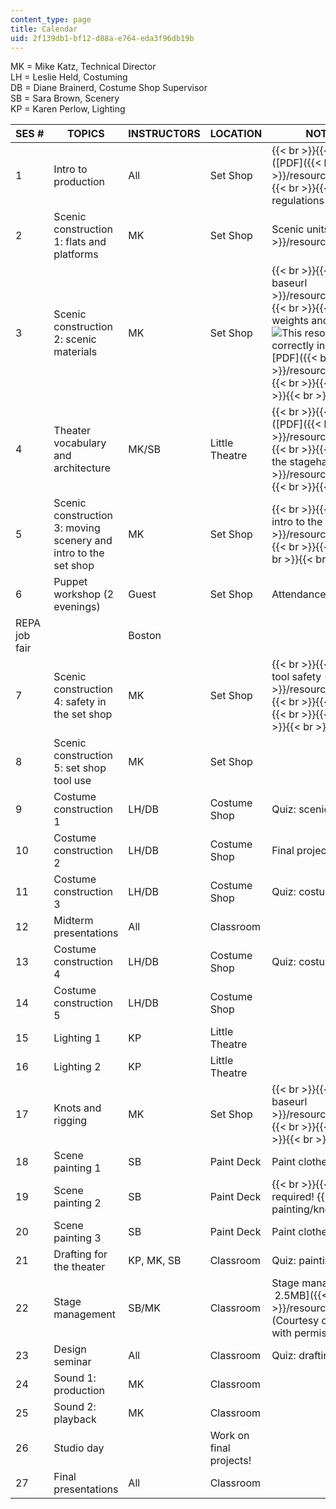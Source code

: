 ```yaml
---
content_type: page
title: Calendar
uid: 2f139db1-bf12-d88a-e764-eda3f96db19b
---
```


MK = Mike Katz, Technical Director  
LH = Leslie Held, Costuming  
DB = Diane Brainerd, Costume Shop Supervisor  
SB = Sara Brown, Scenery  
KP = Karen Perlow, Lighting

| SES # | TOPICS | INSTRUCTORS | LOCATION | NOTES/QUIZ/PROJECTS |
| --- | --- | --- | --- | --- |
| 1 | Intro to production | All | Set Shop |  {{< br >}}{{< br >}} Theater production ([PDF]({{< baseurl >}}/resources/mit21m_606s09_lec01)) {{< br >}}{{< br >}} Rules and regulations {{< br >}}{{< br >}}  |
| 2 | Scenic construction 1: flats and platforms | MK | Set Shop | Scenic units ([PDF]({{< baseurl >}}/resources/mit21m_606s09_lec02)) |
| 3 | Scenic construction 2: scenic materials | MK | Set Shop |  {{< br >}}{{< br >}} Materials ([PDF]({{< baseurl >}}/resources/mit21m_606s09_lec03)) {{< br >}}{{< br >}} Theatrical lumber weights and dimensions (![This resource may not render correctly in a screen reader.](/images/inacessible.gif)[PDF]({{< baseurl >}}/resources/mit21m_606s09_res03)) {{< br >}}{{< br >}} Quiz: scenic {{< br >}}{{< br >}}  |
| 4 | Theater vocabulary and architecture | MK/SB | Little Theatre |  {{< br >}}{{< br >}} Theater vocabulary ([PDF]({{< baseurl >}}/resources/mit21m_606s09_lec04)) {{< br >}}{{< br >}} Theater terms for the stagehand ([PDF]({{< baseurl >}}/resources/mit21m_606s09_res04)) {{< br >}}{{< br >}}  |
| 5 | Scenic construction 3: moving scenery and intro to the set shop | MK | Set Shop |  {{< br >}}{{< br >}} Moving scenery and intro to the shop ([PDF]({{< baseurl >}}/resources/mit21m_606s09_lec05)) {{< br >}}{{< br >}} Quiz: vocabulary {{< br >}}{{< br >}}  |
| 6 | Puppet workshop (2 evenings) | Guest | Set Shop | Attendance is optional |
| REPA job fair | &nbsp; | Boston |
| 7 | Scenic construction 4: safety in the set shop | MK | Set Shop |  {{< br >}}{{< br >}} Hand and power tool safety ([PDF]({{< baseurl >}}/resources/mit21m_606s09_lec07)) {{< br >}}{{< br >}} [Power Tool Institute](http://www.powertoolinstitute.com/) {{< br >}}{{< br >}} Quiz: scenic {{< br >}}{{< br >}}  |
| 8 | Scenic construction 5: set shop tool use | MK | Set Shop | &nbsp; |
| 9 | Costume construction 1 | LH/DB | Costume Shop | Quiz: scenic |
| 10 | Costume construction 2 | LH/DB | Costume Shop | Final project proposals due |
| 11 | Costume construction 3 | LH/DB | Costume Shop | Quiz: costume |
| 12 | Midterm presentations | All | Classroom | &nbsp; |
| 13 | Costume construction 4 | LH/DB | Costume Shop | Quiz: costume |
| 14 | Costume construction 5 | LH/DB | Costume Shop | &nbsp; |
| 15 | Lighting 1 | KP | Little Theatre | &nbsp; |
| 16 | Lighting 2 | KP | Little Theatre | &nbsp; |
| 17 | Knots and rigging | MK | Set Shop |  {{< br >}}{{< br >}} Knots ([PDF]({{< baseurl >}}/resources/mit21m_606s09_lec17)) {{< br >}}{{< br >}} Quiz: lights {{< br >}}{{< br >}}  |
| 18 | Scene painting 1 | SB | Paint Deck | Paint clothes required! |
| 19 | Scene painting 2 | SB | Paint Deck |  {{< br >}}{{< br >}} Paint clothes required! {{< br >}}{{< br >}} Quiz: painting/knots {{< br >}}{{< br >}}  |
| 20 | Scene painting 3 | SB | Paint Deck | Paint clothes required! |
| 21 | Drafting for the theater | KP, MK, SB | Classroom | Quiz: painting |
| 22 | Stage management | SB/MK | Classroom | Stage managing manual ([PDF - 2.5MB]({{< baseurl >}}/resources/mit21m_606s09_res22)) (Courtesy of Teresa Hernandez. Use with permission.) |
| 23 | Design seminar | All | Classroom | Quiz: drafting/stage management |
| 24 | Sound 1: production | MK | Classroom | &nbsp; |
| 25 | Sound 2: playback | MK | Classroom | &nbsp; |
| 26 | Studio day | &nbsp; | Work on final projects! |
| 27 | Final presentations | All | Classroom |